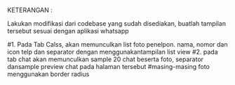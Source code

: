 KETERANGAN :

Lakukan modifikasi dari codebase yang sudah disediakan, buatlah tampilan tersebut sesuai dengan 
aplikasi whatsapp

#1. Pada Tab Calss, akan memunculkan list foto penelpon. nama, nomor dan icon telp dan separator dengan menggunakantampilan list view
#2. pada tab chat akan memunculkan sample 20 chat beserta foto, separator dansample preview chat pada halaman tersebut
#masing-masing foto menggunakan border radius